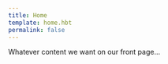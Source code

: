 ```yaml
---
title: Home
template: home.hbt
permalink: false
---
```

Whatever content we want on our front page...